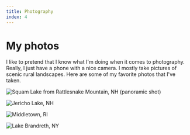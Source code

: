 ```yaml
---
title: Photography
index: 4
---
```


# My photos

I like to pretend that I know what I'm doing when it comes to photography. Really, I just have a phone with a nice camera. I mostly take pictures of scenic rural landscapes. Here are some of my favorite photos that I've taken.

![Squam Lake from Rattlesnake Mountain, NH (panoramic shot)](./images/Squam_Lake.jpg)

![Jericho Lake, NH](./images/Jericho_Lake.jpg)

![Middletown, RI](./images/Middletown.jpg)

![Lake Brandreth, NY](./images/Brandreth_dock_1x.jpg)
